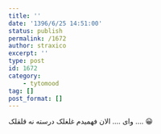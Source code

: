 ```yaml
---
title: ''
date: '1396/6/25 14:51:00'
status: publish
permalink: /1672
author: straxico
excerpt: ''
type: post
id: 1672
category:
    - tytomood
tag: []
post_format: []
---
```

وای …. الان فهمیدم غلغلک درسته نه قلقلک …. 😀